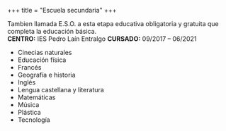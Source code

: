 +++
title = "Escuela secundaria"
+++

Tambien llamada E.S.O. a esta etapa educativa obligatoria y gratuita que completa la educación básica.  
**CENTRO:** IES Pedro Laín Entralgo
**CURSADO:** 09/2017 – 06/2021

<!--more-->

- Cinecias naturales
- Educación física
- Francés
- Geografía e historia
- Inglés
- Lengua castellana y literatura
- Matemáticas
- Música
- Plástica
- Tecnología